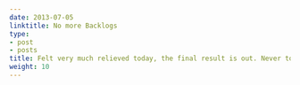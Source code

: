 ```yaml
---
date: 2013-07-05
linktitle: No more Backlogs
type:
- post
- posts
title: Felt very much relieved today, the final result is out. Never told my parents that I had these much arrears, somehow managed keeping the secret until now.blood.
weight: 10
---
```



